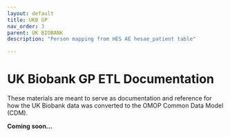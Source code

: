 ```yaml
---
layout: default
title: UKB GP
nav_order: 3
parent: UK BIOBANK
description: "Person mapping from HES AE hesae_patient table"

---
```


# UK Biobank GP ETL Documentation

These materials are meant to serve as documentation and reference for how the UK Biobank data was converted to the OMOP Common Data Model (CDM).

**Coming soon...**
